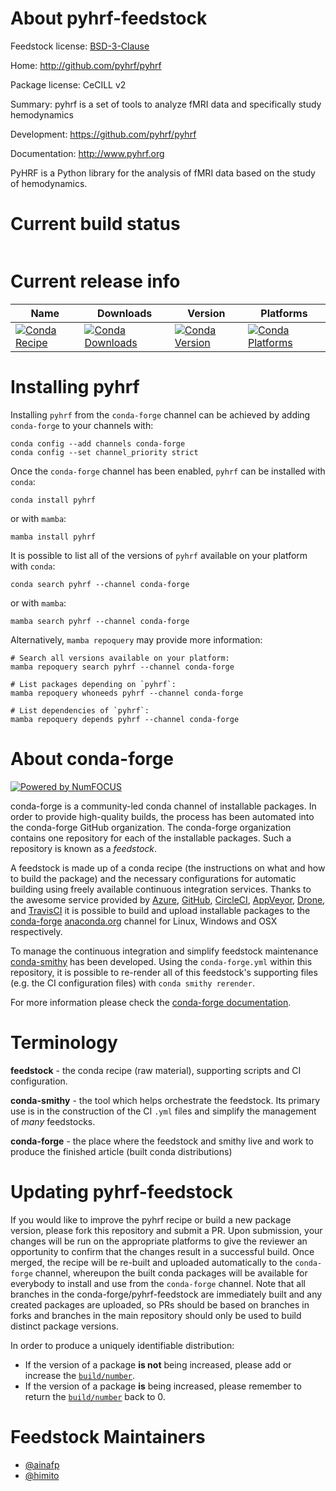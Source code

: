 About pyhrf-feedstock
=====================

Feedstock license: [BSD-3-Clause](https://github.com/conda-forge/pyhrf-feedstock/blob/main/LICENSE.txt)

Home: http://github.com/pyhrf/pyhrf

Package license: CeCILL v2

Summary: pyhrf is a set of tools to analyze fMRI data and specifically study hemodynamics

Development: https://github.com/pyhrf/pyhrf

Documentation: http://www.pyhrf.org

PyHRF is a Python library for the analysis of fMRI data based on the study of hemodynamics.


Current build status
====================


<table>
</table>

Current release info
====================

| Name | Downloads | Version | Platforms |
| --- | --- | --- | --- |
| [![Conda Recipe](https://img.shields.io/badge/recipe-pyhrf-green.svg)](https://anaconda.org/conda-forge/pyhrf) | [![Conda Downloads](https://img.shields.io/conda/dn/conda-forge/pyhrf.svg)](https://anaconda.org/conda-forge/pyhrf) | [![Conda Version](https://img.shields.io/conda/vn/conda-forge/pyhrf.svg)](https://anaconda.org/conda-forge/pyhrf) | [![Conda Platforms](https://img.shields.io/conda/pn/conda-forge/pyhrf.svg)](https://anaconda.org/conda-forge/pyhrf) |

Installing pyhrf
================

Installing `pyhrf` from the `conda-forge` channel can be achieved by adding `conda-forge` to your channels with:

```
conda config --add channels conda-forge
conda config --set channel_priority strict
```

Once the `conda-forge` channel has been enabled, `pyhrf` can be installed with `conda`:

```
conda install pyhrf
```

or with `mamba`:

```
mamba install pyhrf
```

It is possible to list all of the versions of `pyhrf` available on your platform with `conda`:

```
conda search pyhrf --channel conda-forge
```

or with `mamba`:

```
mamba search pyhrf --channel conda-forge
```

Alternatively, `mamba repoquery` may provide more information:

```
# Search all versions available on your platform:
mamba repoquery search pyhrf --channel conda-forge

# List packages depending on `pyhrf`:
mamba repoquery whoneeds pyhrf --channel conda-forge

# List dependencies of `pyhrf`:
mamba repoquery depends pyhrf --channel conda-forge
```


About conda-forge
=================

[![Powered by
NumFOCUS](https://img.shields.io/badge/powered%20by-NumFOCUS-orange.svg?style=flat&colorA=E1523D&colorB=007D8A)](https://numfocus.org)

conda-forge is a community-led conda channel of installable packages.
In order to provide high-quality builds, the process has been automated into the
conda-forge GitHub organization. The conda-forge organization contains one repository
for each of the installable packages. Such a repository is known as a *feedstock*.

A feedstock is made up of a conda recipe (the instructions on what and how to build
the package) and the necessary configurations for automatic building using freely
available continuous integration services. Thanks to the awesome service provided by
[Azure](https://azure.microsoft.com/en-us/services/devops/), [GitHub](https://github.com/),
[CircleCI](https://circleci.com/), [AppVeyor](https://www.appveyor.com/),
[Drone](https://cloud.drone.io/welcome), and [TravisCI](https://travis-ci.com/)
it is possible to build and upload installable packages to the
[conda-forge](https://anaconda.org/conda-forge) [anaconda.org](https://anaconda.org/)
channel for Linux, Windows and OSX respectively.

To manage the continuous integration and simplify feedstock maintenance
[conda-smithy](https://github.com/conda-forge/conda-smithy) has been developed.
Using the ``conda-forge.yml`` within this repository, it is possible to re-render all of
this feedstock's supporting files (e.g. the CI configuration files) with ``conda smithy rerender``.

For more information please check the [conda-forge documentation](https://conda-forge.org/docs/).

Terminology
===========

**feedstock** - the conda recipe (raw material), supporting scripts and CI configuration.

**conda-smithy** - the tool which helps orchestrate the feedstock.
                   Its primary use is in the construction of the CI ``.yml`` files
                   and simplify the management of *many* feedstocks.

**conda-forge** - the place where the feedstock and smithy live and work to
                  produce the finished article (built conda distributions)


Updating pyhrf-feedstock
========================

If you would like to improve the pyhrf recipe or build a new
package version, please fork this repository and submit a PR. Upon submission,
your changes will be run on the appropriate platforms to give the reviewer an
opportunity to confirm that the changes result in a successful build. Once
merged, the recipe will be re-built and uploaded automatically to the
`conda-forge` channel, whereupon the built conda packages will be available for
everybody to install and use from the `conda-forge` channel.
Note that all branches in the conda-forge/pyhrf-feedstock are
immediately built and any created packages are uploaded, so PRs should be based
on branches in forks and branches in the main repository should only be used to
build distinct package versions.

In order to produce a uniquely identifiable distribution:
 * If the version of a package **is not** being increased, please add or increase
   the [``build/number``](https://docs.conda.io/projects/conda-build/en/latest/resources/define-metadata.html#build-number-and-string).
 * If the version of a package **is** being increased, please remember to return
   the [``build/number``](https://docs.conda.io/projects/conda-build/en/latest/resources/define-metadata.html#build-number-and-string)
   back to 0.

Feedstock Maintainers
=====================

* [@ainafp](https://github.com/ainafp/)
* [@himito](https://github.com/himito/)

